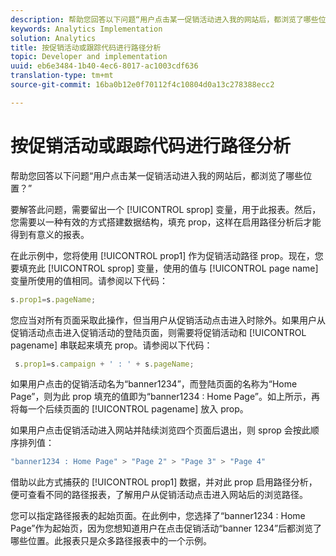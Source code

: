 ```yaml
---
description: 帮助您回答以下问题“用户点击某一促销活动进入我的网站后，都浏览了哪些位置？”
keywords: Analytics Implementation
solution: Analytics
title: 按促销活动或跟踪代码进行路径分析
topic: Developer and implementation
uuid: eb6e3484-1b40-4ec6-8017-ac1003cdf636
translation-type: tm+mt
source-git-commit: 16ba0b12e0f70112f4c10804d0a13c278388ecc2

---
```



# 按促销活动或跟踪代码进行路径分析

帮助您回答以下问题“用户点击某一促销活动进入我的网站后，都浏览了哪些位置？”

要解答此问题，需要留出一个 [!UICONTROL sprop] 变量，用于此报表。然后，您需要以一种有效的方式搭建数据结构，填充 prop，这样在启用路径分析后才能得到有意义的报表。

在此示例中，您将使用 [!UICONTROL prop1] 作为促销活动路径 prop。现在，您要填充此 [!UICONTROL sprop] 变量，使用的值与 [!UICONTROL page name] 变量所使用的值相同。请参阅以下代码：

```js
s.prop1=s.pageName;
```

您应当对所有页面采取此操作，但当用户从促销活动点击进入时除外。如果用户从促销活动点击进入促销活动的登陆页面，则需要将促销活动和 [!UICONTROL pagename] 串联起来填充 prop。请参阅以下代码：

```js
 s.prop1=s.campaign + ' : ' + s.pageName;
```

如果用户点击的促销活动名为“banner1234”，而登陆页面的名称为“Home Page”，则为此 prop 填充的值即为“banner1234 : Home Page”。如上所示，再将每一个后续页面的 [!UICONTROL pagename] 放入 prop。

如果用户点击促销活动进入网站并陆续浏览四个页面后退出，则 sprop 会按此顺序排列值：

```js
"banner1234 : Home Page" > "Page 2" > "Page 3" > "Page 4"
```

借助以此方式捕获的 [!UICONTROL prop1] 数据，并对此 prop 启用路径分析，便可查看不同的路径报表，了解用户从促销活动点击进入网站后的浏览路径。

您可以指定路径报表的起始页面。在此例中，您选择了“banner1234 : Home Page”作为起始页，因为您想知道用户在点击促销活动“banner 1234”后都浏览了哪些位置。此报表只是众多路径报表中的一个示例。
